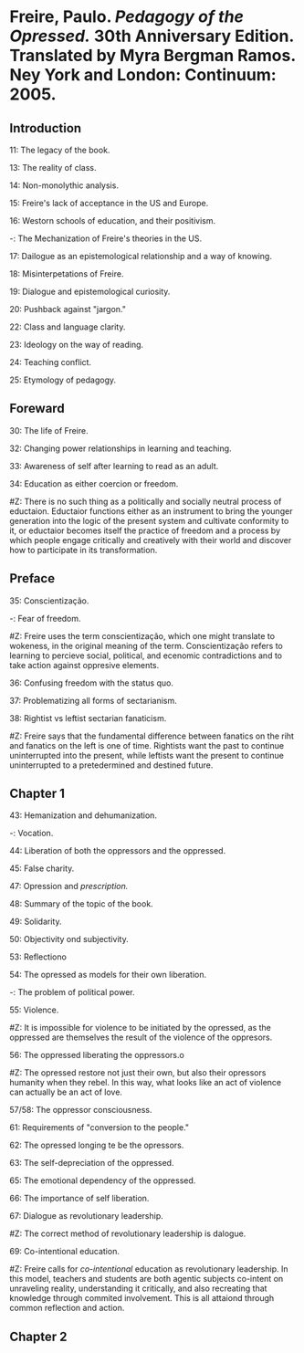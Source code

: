 # Freire, Paulo. *Pedagogy of the Opressed.* 30th Anniversary Edition. Translated by Myra Bergman Ramos. Ney York and London: Continuum: 2005.  

## Introduction  

11: The legacy of the book.  

13: The reality of class.  

14: Non-monolythic analysis.  

15: Freire's lack of acceptance in the US and Europe.  

16: Westorn schools of education, and their positivism.  

-: The Mechanization of Freire's theories in the US.  

17: Dailogue as an epistemological relationship and a way of knowing.  
 
18: Misinterpetations of Freire.  

19: Dialogue and epistemological curiosity.  

20: Pushback against "jargon."

22: Class and language clarity.  

23: Ideology on the way of reading.  
 
24: Teaching conflict.  

25: Etymology of pedagogy.  

## Foreward  

30: The life of Freire.  

32: Changing power relationships in learning and teaching.  

33: Awareness of self after learning to read as an adult.  

34: Education as either coercion or freedom.  

#Z: There is no such thing as a politically and socially neutral process of eductaion. Eductaior functions either as an instrument to bring the younger generation into the logic of the present system and cultivate conformity to it, or eductaior becomes itself the practice of freedom and a process by which people engage critically and creatively with their world and discover how to participate in its transformation.   

## Preface  

35: Conscientização.  

-: Fear of freedom.  

#Z: Freire uses the term conscientização, which one might translate to wokeness, in the original meaning of the term. Conscientização refers to learning to percieve social, political, and ecenomic contradictions and to take action against oppresive elements.    

36: Confusing freedom with the status quo.  

37: Problematizing all forms of sectarianism.  

38: Rightist vs leftist sectarian fanaticism.  

#Z: Freire says that the fundamental difference between fanatics on the riht and fanatics on the left is one of time. Rightists want the past to continue uninterrupted into the present, while leftists want the present to continue uninterrupted to a pretedermined and destined future.  

## Chapter 1  

43: Hemanization and dehumanization.  

-: Vocation.  

44: Liberation of both the oppressors and the oppressed.  

45: False charity.  

47: Opression and *prescription.*  

48: Summary of the topic of the book.  

49: Solidarity.  

50: Objectivity ond subjectivity.  

53: Reflectiono

54: The opressed as models for their own liberation.  

-: The problem of political power.  

55: Violence.  

#Z: It is impossible for violence to be initiated by the opressed, as the oppressed are themselves the result of the violence of the oppresors.  

56: The oppressed liberating the oppressors.o

#Z: The opressed restore not just their own, but also their opressors humanity when they rebel. In this way, what looks like an act of violence can actually be an act of love.  

57/58: The oppressor consciousness.  

61: Requirements of "conversion to the people."  

62: The opressed longing te be the opressors.   

63: The self-depreciation of the oppressed.  

65: The emotional dependency of the oppressed.  

66: The importance of self liberation.  

67: Dialogue as revolutionary leadership.  

#Z: The correct method of revolutionary leadership is dalogue.  

69: Co-intentional education.  

#Z: Freire calls for *co-intentional* education as revolutionary leadership. In this model, teachers and students are both agentic subjects co-intent on unraveling reality, understanding it critically, and also recreating that knowledge through commited involvement. This is all attaiond through common reflection and action.   

## Chapter 2
